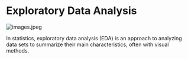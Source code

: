 # Exploratory Data Analysis

![images.jpeg](EDA_Images/EDA1.jpeg)

In statistics, exploratory data analysis (EDA) is an approach to analyzing data sets to summarize their main characteristics, often with visual methods. 

